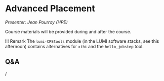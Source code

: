 # Advanced Placement

*Presenter: Jean Pourroy (HPE)*

Course materials will be provided during and after the course.

<!--
-   Slides available on LUMI as:
    -   `/appl/local/training/4day-20231003/files/LUMI-4day-20231003-2_03_Advanced_Application_Placement.pdf`
    -   `/project/project_465000644/slides/HPE/07_Advanced_Placement.pdf` (temporary, for the lifetime of the project)
-   Recording available on LUMI as:
    `/appl/local/training/4day-20231003/recordings/2_03_Advanced_Application_Placement.mp4`

These materials can only be distributed to actual users of LUMI (active user account).
-->

!!! Remark
    The `lumi-CPEtools` module (in the LUMI software stacks, see this afternoon) contains alternatives for `xthi` and the `hello_jobstep` tool.
    

## Q&A

/
